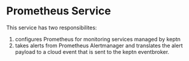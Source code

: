 # Prometheus Service

This service has two responsibilites: 
1. configures Prometheus for monitoring services managed by keptn
1. takes alerts from Prometheus Alertmanager and translates the alert payload to a cloud event that is sent to the keptn eventbroker.
